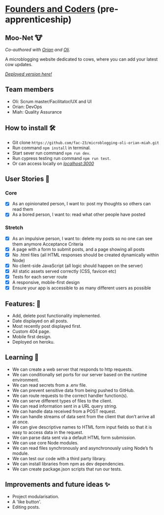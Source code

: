 # [Founders and Coders](https://www.foundersandcoders.com/) (pre-apprenticeship) 

## Moo-Net 🐮

*Co-authored with [Orian](https://github.com/OrianP) and [Oli](https://github.com/duckRabbitPy).*

A microblogging website dedicated to cows, where you can add your latest cow updates.

_[Deployed version here!](https://moo-net.herokuapp.com/)_

## Team members
- Oli: Scrum master/Facilitator/UX and UI
- Orian: DevOps
- Miah: Quality Assurance

## How to install 🛠️
- Git clone `https://github.com/fac-23/microblogging-oli-orian-miah.git`
- Run command `npm install` in terminal.
- Start sever run command `npm run dev`.
- Run cypress testing run command `npm run test`.
- Or can access locally on _[localhost:3000](http://localhost:3000/)_

## User Stories :busts_in_silhouette:
### Core 
- [x] As an opinionated person, I want to: post my thoughts so others can read them
- [x] As a bored person, I want to: read what other people have posted
### Stretch 
- [x] As an impulsive person, I want to: delete my posts so no one can see them anymore
      Acceptance Criteria
- [x] A page with a form to submit posts, and a page showing all posts
- [x] No .html files (all HTML responses should be created dynamically within Node)
- [x] No client-side JavaScript (all logic should happen on the server)
- [x] All static assets served correctly (CSS, favicon etc)
- [x] Tests for each server route
- [x] A responsive, mobile-first design
- [x] Ensure your app is accessible to as many different users as possible

## Features: 🌟
* Add, delete post functionality implemented.
* Date displayed on all posts.
* Most recently post displayed first.
* Custom 404 page.
* Mobile first design.
* Deployed on heroku.

## Learning 🌱
* We can create a web server that responds to http requests.
* We can conditionally set ports for our server based on the runtime environment.
* We can read secrets from a .env file.
* We can prevent sensitive data from being pushed to GitHub.
* We can route requests to the correct handler function(s).
* We can serve different types of files to the client.
* We can read information sent in a URL query string.
* We can handle data received from a POST request.
* We can handle streams of data sent from the client that don’t arrive all at once.
* We can give descriptive names to HTML form input fields so that it is easy to access data in the request.
* We can parse data sent via a default HTML form submission.
* We can use core Node modules.
* We can read files synchronously and asynchronously using Node’s fs module.
* We can test our code with a third party library.
* We can install libraries from npm as dev dependencies.
* We can create package.json scripts that run our tests.

## Improvements and future ideas ✨
- Project modularisation.
- A 'like button'.
- Editing posts.

















